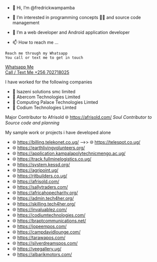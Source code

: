 - 👋 Hi, I’m @fredrickwampamba
- 👀 I’m interested in programming concepts 👨‍💻 and source code management
- 🌱 I’m a web developer and Android application developer


- 📫 How to reach me ...
```
Reach me through my Whatsapp
You call or text me to get in touch
```
<a href="https://wa.me/256702718025">Whatsapp Me</a>
<br>
<a href="tel:256702718025">Call / Text Me  +256 702718025</a>

I have worked for the following companies 
- 🏨 Isazeni solutions smc limited
- 🏨 Abercom Technologies Limited
- 🏨 Computing Palace Technologies Limted
- 🏨 Codium Technologies Limted

Major Contributor to Afrisold 🌐 https://afrisold.com/ *Soul Contributor to Source code and planning*

My sample work or projects i have developed alone
- 🌐 https://billing.telekonet.co.ug/ -->> 🌐 https://telespot.co.ug/
- 🌐 https://earthlivingvolunteers.org/
- 🌐 https://application.kampalapolytechnicmengo.ac.ug/
- 🌐 https://track.fullminelogistics.co.ug/
- 🌐 https://system.kessd.org/
- 🌐 https://agripoint.ug/
- 🌐 https://rjtbuilders.co.ug/
- 🌐 https://afrisold.com/
- 🌐 https://sallytraders.com/
- 🌐 https://africahopecharity.org/
- 🌐 https://admin.tech4her.org/
- 🌐 https://skilling.tech4her.org/
- 🌐 https://invaluablez.com/
- 🌐 https://codiumtechnologies.com/
- 🌐 https://braptcommunications.net/
- 🌐 https://jopeempos.com/
- 🌐 https://campdavidlounge.com/
- 🌐 https://tarawapos.com/
- 🌐 https://silverdreamspos.com/
- 🌐 https://veegallery.ug/
- 🌐 https://albarikmotors.com/
<!---
fredrickwampamba/fredrickwampamba is a ✨ special ✨ repository because its `README.md` (this file) appears on your GitHub profile.
You can click the Preview link to take a look at your changes.
--->
